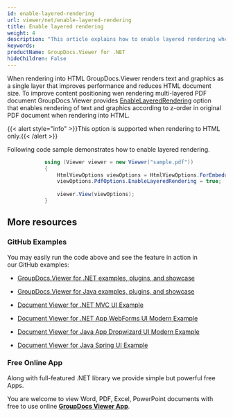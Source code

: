 ```yaml
---
id: enable-layered-rendering
url: viewer/net/enable-layered-rendering
title: Enable layered rendering
weight: 4
description: "This article explains how to enable layered rendering when viewing PDF Documents with GroupDocs.Viewer within your .NET applications."
keywords: 
productName: GroupDocs.Viewer for .NET
hideChildren: False
---
```

When rendering into HTML GroupDocs.Viewer renders text and graphics as a single layer that improves performance and reduces HTML document size. To improve content positioning wen rendering multi-layered PDF document GroupDocs.Viewer provides [EnableLayeredRendering](https://apireference.groupdocs.com/net/viewer/groupdocs.viewer.options/pdfoptions/properties/enablelayeredrendering) option that enables rendering of text and graphics according to z-order in original PDF document when rendering into HTML.

{{< alert style="info" >}}This option is supported when rendering to HTML only.{{< /alert >}}

Following code sample demonstrates how to enable layered rendering.

```csharp
            using (Viewer viewer = new Viewer("sample.pdf"))
            {
                HtmlViewOptions viewOptions = HtmlViewOptions.ForEmbeddedResources();
                viewOptions.PdfOptions.EnableLayeredRendering = true;
                
                viewer.View(viewOptions);
            }
```

## More resources

### GitHub Examples

You may easily run the code above and see the feature in action in our GitHub examples:

*   [GroupDocs.Viewer for .NET examples, plugins, and showcase](https://github.com/groupdocs-viewer/GroupDocs.Viewer-for-.NET)
    
*   [GroupDocs.Viewer for Java examples, plugins, and showcase](https://github.com/groupdocs-viewer/GroupDocs.Viewer-for-Java)
    
*   [Document Viewer for .NET MVC UI Example](https://github.com/groupdocs-viewer/GroupDocs.Viewer-for-.NET-MVC) 
    
*   [Document Viewer for .NET App WebForms UI Modern Example](https://github.com/groupdocs-viewer/GroupDocs.Viewer-for-.NET-WebForms)
    
*   [Document Viewer for Java App Dropwizard UI Modern Example](https://github.com/groupdocs-viewer/GroupDocs.Viewer-for-Java-Dropwizard)
    
*   [Document Viewer for Java Spring UI Example](https://github.com/groupdocs-viewer/GroupDocs.Viewer-for-Java-Spring)
    

### Free Online App

Along with full-featured .NET library we provide simple but powerful free Apps.

You are welcome to view Word, PDF, Excel, PowerPoint documents with free to use online **[GroupDocs Viewer App](https://products.groupdocs.app/viewer)**.
